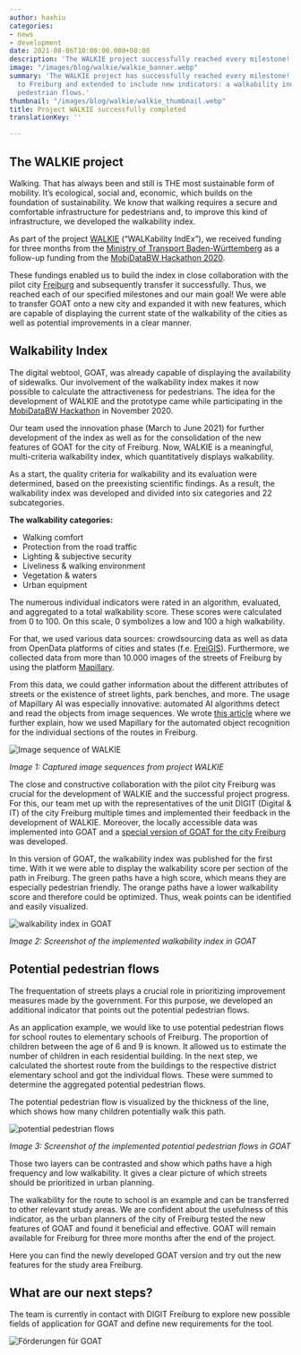 ```yaml
---
author: haxhiu
categories:
- news
- development
date: 2021-08-06T10:00:00.000+00:00
description: 'The WALKIE project successfully reached every milestone! '
image: "/images/blog/walkie/walkie_banner.webp"
summary: 'The WALKIE project has successfully reached every milestone! GOAT was transferred
  to Freiburg and extended to include new indicators: a walkability index and potential
  pedestrian flows.'
thumbnail: "/images/blog/walkie/walkie_thumbnail.webp"
title: Project WALKIE successfully completed
translationKey: ''

---
```

## The WALKIE project

Walking. That has always been and still is THE most sustainable form of mobility. It’s ecological, social and, economic, which builds on the foundation of sustainability.  We know that walking requires a secure and comfortable infrastructure for pedestrians and, to improve this kind of infrastructure, we developed the walkability index.

As part of the project [WALKIE](https://plan4better.de/posts/2021-04-06-walkability-index/) (“WALKability IndEx”), we received funding for three months from the [Ministry of Transport Baden-Württemberg](https://vm.baden-wuerttemberg.de/en/home/) as a follow-up funding from the [MobiDataBW Hackathon 2020](https://vm.baden-wuerttemberg.de/de/politik-zukunft/zukunftskonzepte/digitale-mobilitaet/mobidata-bw-hackathon/).

These fundings enabled us to build the index in close collaboration with the pilot city [Freiburg](https://digital.freiburg.de/) and subsequently transfer it successfully. Thus, we reached each of our specified milestones and our main goal! We were able to transfer GOAT onto a new city and expanded it with new features, which are capable of displaying the current state of the walkability of the cities as well as potential improvements in a clear manner.

## Walkability Index

The digital webtool, GOAT, was already capable of displaying the availability of sidewalks. Our involvement of the walkability index makes it now possible to calculate the attractiveness for pedestrians. The idea for the development of WALKIE and the prototype came while participating in the [MobiDataBW Hackathon](https://plan4better.de/posts/2021-04-06-walkability-index/) in November 2020.

Our team used the innovation phase (March to June 2021) for further development of the index as well as for the consolidation of the new features of GOAT for the city of Freiburg. Now, WALKIE is a meaningful, multi-criteria walkability index, which quantitatively displays walkability.

As a start, the quality criteria for walkability and its evaluation were determined, based on the preexisting scientific findings. As a result, the walkability index was developed and divided into six categories and 22 subcategories.

**The walkability categories:**

* Walking comfort
* Protection from the road traffic
* Lighting & subjective security
* Liveliness & walking environment
* Vegetation & waters
* Urban equipment

The numerous individual indicators were rated in an algorithm, evaluated, and aggregated to a total walkability score. These scores were calculated from 0 to 100. On this scale, 0 symbolizes a low and 100 a high walkability.

For that, we used various data sources: crowdsourcing data as well as data from OpenData platforms of cities and states (f.e. [FreiGIS](https://geoportal.freiburg.de/freigis/)). Furthermore, we collected data from more than 10.000 images of the streets of Freiburg by using the platform [Mapillary](https://www.mapillary.com/).

From this data, we could gather information about the different attributes of streets or the existence of street lights, park benches, and more. The usage of Mapillary AI was especially innovative: automated AI algorithms detect and read the objects from image sequences. We wrote [this article](https://plan4better.de/de/posts/2021-15-06-high-quality-data-now-automatic/) where we further explain, how we used Mapillary for the automated object recognition for the individual sections of the routes in Freiburg.

![Image sequence of WALKIE](/images/bildsequenzen_freiburg.jpg "Captured image sequences from project WALKIE")

_Image 1: Captured image sequences from project WALKIE_

The close and constructive collaboration with the pilot city Freiburg was crucial for the development of WALKIE and the successful project progress. For this, our team met up with the representatives of the unit DIGIT (Digital & IT) of the city Freiburg multiple times and implemented their feedback in the development of WALKIE. Moreover, the locally accessible data was implemented into GOAT and a [special version of GOAT for the city Freiburg](https://freiburg.open-accessibility.org/) was developed.

In this version of GOAT, the walkability index was published for the first time. With it we were able to display the walkability score per section of the path in Freiburg. The green paths have a high score, which means they are especially pedestrian friendly. The orange paths have a lower walkability score and therefore could be optimized. Thus, weak points can be identified and easily visualized.

![walkability index in GOAT](/images/blog/walkie/walkability_index.webp "Screenshot of the implemented walkability index in GOAT")

_Image 2: Screenshot of the implemented walkability index in GOAT_

## Potential pedestrian flows

The frequentation of streets plays a crucial role in prioritizing improvement measures made by the government. For this purpose, we developed an additional indicator that points out the potential pedestrian flows.

As an application example, we would like to use potential pedestrian flows for school routes to elementary schools of Freiburg. The proportion of children between the age of 6 and 9 is known. It allowed us to estimate the number of children in each residential building. In the next step, we calculated the shortest route from the buildings to the respective district elementary school and got the individual flows. These were summed to determine the aggregated potential pedestrian flows.

The potential pedestrian flow is visualized by the thickness of the line, which shows how many children potentially walk this path.

![potential pedestrian flows](/images/blog/walkie/ppfs.webp "Screenshot of the implemented potential pedestrian flows in GOAT ")

_Image 3: Screenshot of the implemented potential pedestrian flows in GOAT_

Those two layers can be contrasted and show which paths have a high frequency and low walkability. It gives a clear picture of which streets should be prioritized in urban planning.

The walkability for the route to school is an example and can be transferred to other relevant study areas. We are confident about the usefulness of this indicator, as the urban planners of the city of Freiburg tested the new features of GOAT and found it beneficial and effective. GOAT will remain available for Freiburg for three more months after the end of the project.

Here you can find the newly developed GOAT version and try out the new features for the study area Freiburg.

## What are our next steps?

The team is currently in contact with DIGIT Freiburg to explore new possible fields of application for GOAT and define new requirements for the tool.

![Förderungen für GOAT](/images/hackathon.jpg "Förderungen für GOAT")